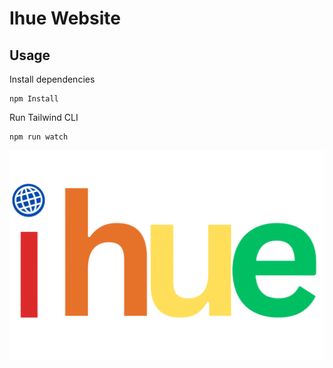 # Ihue Website

## Usage

Install dependencies

```
npm Install
```

Run Tailwind CLI

```
npm run watch
```

![Alt text](images/ihue.png)
